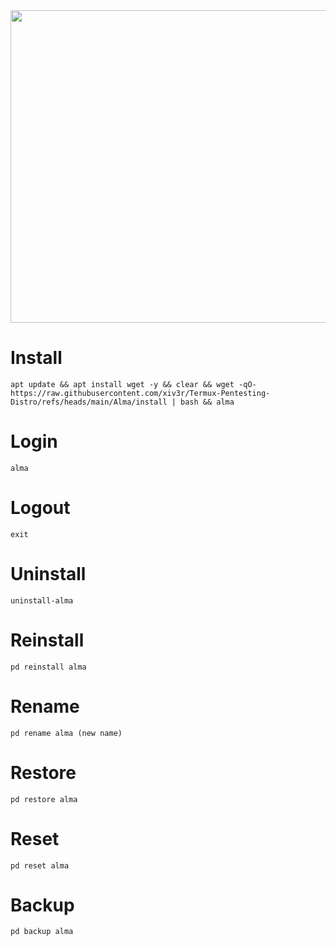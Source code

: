 <img width="800" height="500" src="https://github.com/xiv3r/Termux-Pentesting-Distro/blob/main/Alma/alma.png">

# Install
```
apt update && apt install wget -y && clear && wget -qO- https://raw.githubusercontent.com/xiv3r/Termux-Pentesting-Distro/refs/heads/main/Alma/install | bash && alma
```
# Login
```
alma
```
# Logout
```
exit
```
# Uninstall
```
uninstall-alma
```
# Reinstall
```
pd reinstall alma
```
# Rename
```
pd rename alma (new name)
```
# Restore
```
pd restore alma
```
# Reset 
```
pd reset alma
```
# Backup 
```
pd backup alma
```
